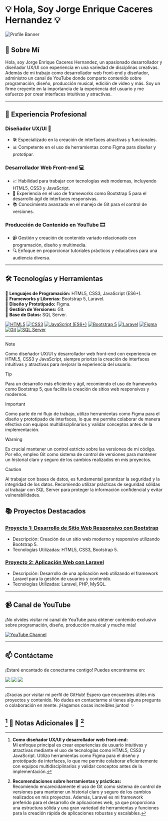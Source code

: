 <!-- Header -->
# :bulb: Hola, Soy Jorge Enrique Caceres Hernandez :bulb:
![Profile Banner](https://media.licdn.com/dms/image/D4D16AQGmhnwjtm3Elw/profile-displaybackgroundimage-shrink_200_800/0/1673374672316?e=2147483647&v=beta&t=vVTDHOM0lab8dDPlz12TTrTxmLwUa7phZl6LtoVs6as)

## :rocket: Sobre Mí 

Hola, soy Jorge Enrique Caceres Hernandez, un apasionado desarrollador y diseñador UX/UI con experiencia en una variedad de disciplinas creativas. Además de mi trabajo como desarrollador web front-end y diseñador, administro un canal de YouTube donde comparto contenido sobre programación, diseño, producción musical, edición de video y más. Soy un firme creyente en la importancia de la experiencia del usuario y me esfuerzo por crear interfaces intuitivas y atractivas.

---

## :briefcase: Experiencia Profesional 

### Diseñador UX/UI :art:
- :hammer_and_wrench: Especializado en la creación de interfaces atractivas y funcionales.
- :bar_chart: Competente en el uso de herramientas como Figma para diseñar y prototipar.

### Desarrollador Web Front-end :computer:
- :chart_with_upwards_trend: Habilidad para trabajar con tecnologías web modernas, incluyendo HTML5, CSS3 y JavaScript.
- :brain: Experiencia en el uso de frameworks como Bootstrap 5 para el desarrollo ágil de interfaces responsivas.
- :books: Conocimiento avanzado en el manejo de Git para el control de versiones.

### Producción de Contenido en YouTube :film_strip:
- :video_camera: Gestión y creación de contenido variado relacionado con programación, diseño y multimedia.
- :mag: Enfoque en proporcionar tutoriales prácticos y educativos para una audiencia diversa.

---

## 🛠️ Tecnologías y Herramientas

:star2: **Lenguajes de Programación:** HTML5, CSS3, JavaScript (ES6+).  
:star2: **Frameworks y Librerías:** Bootstrap 5, Laravel.  
:star2: **Diseño y Prototipado:** Figma.  
:star2: **Gestión de Versiones:** Git.  
:star2: **Base de Datos:** SQL Server.  

[<img src="https://img.icons8.com/color/48/000000/html-5--v1.png" title="HTML5"/>](https://developer.mozilla.org/es/docs/Web/HTML)
[<img src="https://img.icons8.com/color/48/000000/css3.png" title="CSS3"/>](https://developer.mozilla.org/es/docs/Web/CSS)
[<img src="https://img.icons8.com/color/48/000000/javascript--v1.png" title="JavaScript (ES6+)"/>](https://developer.mozilla.org/es/docs/Web/JavaScript)
[<img src="https://img.icons8.com/color/48/000000/bootstrap.png" title="Bootstrap 5"/>](https://getbootstrap.com/docs/5.1/getting-started/introduction/)
[<img src="https://img.icons8.com/fluency/48/000000/laravel.png" title="Laravel"/>](https://laravel.com/docs)
[<img src="https://img.icons8.com/color/48/000000/figma--v1.png" title="Figma"/>](https://www.figma.com/)
[<img src="https://img.icons8.com/color/48/000000/git.png" title="Git"/>](https://git-scm.com/doc)
[<img src="https://img.icons8.com/color/48/000000/microsoft-sql-server.png" title="SQL Server"/>](https://docs.microsoft.com/en-us/sql/?view=sql-server-ver15)

---



> [!NOTE]
> Como diseñador UX/UI y desarrollador web front-end con experiencia en HTML5, CSS3 y JavaScript, siempre priorizo la creación de interfaces intuitivas y atractivas para mejorar la experiencia del usuario.

> [!TIP]
> Para un desarrollo más eficiente y ágil, recomiendo el uso de frameworks como Bootstrap 5, que facilita la creación de sitios web responsivos y modernos.

> [!IMPORTANT]
> Como parte de mi flujo de trabajo, utilizo herramientas como Figma para el diseño y prototipado de interfaces, lo que me permite colaborar de manera efectiva con equipos multidisciplinarios y validar conceptos antes de la implementación.

> [!WARNING]
> Es crucial mantener un control estricto sobre las versiones de mi código. Por ello, empleo Git como sistema de control de versiones para mantener un historial claro y seguro de los cambios realizados en mis proyectos.

> [!CAUTION]
> Al trabajar con bases de datos, es fundamental garantizar la seguridad y la integridad de los datos. Recomiendo utilizar prácticas de seguridad sólidas al trabajar con SQL Server para proteger la información confidencial y evitar vulnerabilidades.


## 📚 Proyectos Destacados

### [Proyecto 1: Desarrollo de Sitio Web Responsivo con Bootstrap]([https://tuproject1url.com](https://bancocrecer.netlify.app/))
- Descripción: Creación de un sitio web moderno y responsivo utilizando Bootstrap 5.
- Tecnologías Utilizadas: HTML5, CSS3, Bootstrap 5.

### [Proyecto 2: Aplicación Web con Laravel](https://tuproject2url.com)
- Descripción: Desarrollo de una aplicación web utilizando el framework Laravel para la gestión de usuarios y contenido.
- Tecnologías Utilizadas: Laravel, PHP, MySQL.

---

## 📹 Canal de YouTube

¡No olvides visitar mi canal de YouTube para obtener contenido exclusivo sobre programación, diseño, producción musical y mucho más!

[![YouTube Channel](https://img.icons8.com/fluency/96/000000/youtube-play.png)](https://www.youtube.com/channel/UC36JJMNwCzg4o1LL1b1mEjA)

---

## 📫 Contáctame

¡Estaré encantado de conectarme contigo! Puedes encontrarme en:

 [<img src="https://img.icons8.com/fluency/48/000000/linkedin.png"/>](https://www.linkedin.com/in/jorge-enrique-c%C3%A1ceres-hern%C3%A1ndez-ab84b7222/)
 [<img src="https://img.icons8.com/fluency/48/000000/email-open.png"/>](mailto:jc3568248@gmail.com)
 [<img src="https://img.icons8.com/fluency/48/000000/domain.png"/>](https://www.tusitio.com)

---
¡Gracias por visitar mi perfil de GitHub! Espero que encuentres útiles mis proyectos y contenido. No dudes en contactarme si tienes alguna pregunta o colaboración en mente. ¡Hagamos cosas increíbles juntos! ✨


## [^1] 📝 Notas Adicionales 📝 [^2]

[^1]: **Como diseñador UX/UI y desarrollador web front-end:**  
Mi enfoque principal es crear experiencias de usuario intuitivas y atractivas mediante el uso de tecnologías como HTML5, CSS3 y JavaScript. Utilizo herramientas como Figma para el diseño y prototipado de interfaces, lo que me permite colaborar eficientemente con equipos multidisciplinarios y validar conceptos antes de la implementación.  

[^2]: **Recomendaciones sobre herramientas y prácticas:**  
Recomiendo encarecidamente el uso de Git como sistema de control de versiones para mantener un historial claro y seguro de los cambios realizados en mis proyectos. Además, Laravel es mi framework preferido para el desarrollo de aplicaciones web, ya que proporciona una estructura sólida y una gran variedad de herramientas y funciones para la creación rápida de aplicaciones robustas y escalables.



